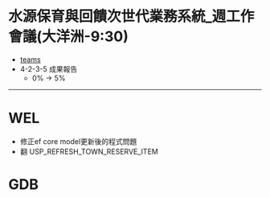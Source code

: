 # 水源保育與回饋次世代業務系統_週工作會議(大洋洲-9:30)
- [teams](https://teams.microsoft.com/l/meetup-join/19%3ameeting_YzMxNDY4MDctNzBkYi00ZGVhLTk2MjktMGI2ZDFiMzJmNWNj%40thread.v2/0?context=%7b%22Tid%22%3a%2254aa2fea-ecb3-4c71-80b3-de9a356e77c1%22%2c%22Oid%22%3a%22db65b321-d8b5-4f2d-914d-87fdfa46024f%22%7d)
- 4-2-3-5	成果報告
	- 0% -> 5%
---
# WEL
- 修正ef core model更新後的程式問題
- 翻 USP_REFRESH_TOWN_RESERVE_ITEM


# GDB
